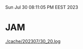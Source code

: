 Sun Jul 30 08:11:05 PM EEST 2023
# JAM
<a href='./cache/202307/30_20.log'>./cache/202307/30_20.log</a>
